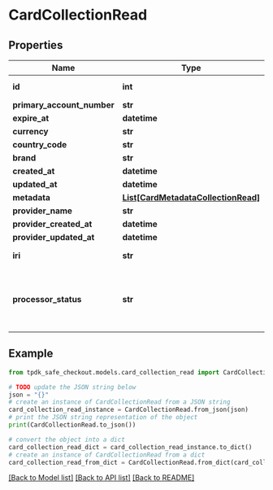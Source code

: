 # CardCollectionRead



## Properties

Name | Type | Description | Notes
------------ | ------------- | ------------- | -------------
**id** | **int** |  | [optional] [readonly] 
**primary_account_number** | **str** |  | [optional] 
**expire_at** | **datetime** |  | 
**currency** | **str** |  | [optional] 
**country_code** | **str** |  | [optional] 
**brand** | **str** |  | [optional] 
**created_at** | **datetime** |  | 
**updated_at** | **datetime** |  | 
**metadata** | [**List[CardMetadataCollectionRead]**](CardMetadataCollectionRead.md) |  | [optional] 
**provider_name** | **str** |  | [optional] 
**provider_created_at** | **datetime** |  | [optional] 
**provider_updated_at** | **datetime** |  | [optional] 
**iri** | **str** |  | [optional] [readonly] 
**processor_status** | **str** | Automagically infer on what state the entity is at the Payment Processor. | [optional] [readonly] 

## Example

```python
from tpdk_safe_checkout.models.card_collection_read import CardCollectionRead

# TODO update the JSON string below
json = "{}"
# create an instance of CardCollectionRead from a JSON string
card_collection_read_instance = CardCollectionRead.from_json(json)
# print the JSON string representation of the object
print(CardCollectionRead.to_json())

# convert the object into a dict
card_collection_read_dict = card_collection_read_instance.to_dict()
# create an instance of CardCollectionRead from a dict
card_collection_read_from_dict = CardCollectionRead.from_dict(card_collection_read_dict)
```
[[Back to Model list]](../README.md#documentation-for-models) [[Back to API list]](../README.md#documentation-for-api-endpoints) [[Back to README]](../README.md)


